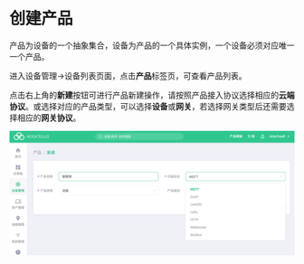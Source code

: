 # 创建产品

产品为设备的一个抽象集合，设备为产品的一个具体实例，一个设备必须对应唯一一个产品。

进入设备管理->设备列表页面，点击**产品**标签页，可查看产品列表。

点击右上角的**新建**按钮可进行产品新建操作，请按照产品接入协议选择相应的**云端协议**。或选择对应的产品类型，可以选择**设备**或**网关**，若选择网关类型后还需要选择相应的**网关协议**。

![](_assets/product_create.png)
